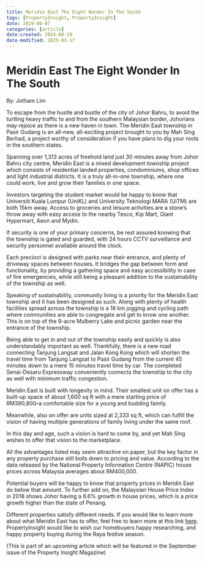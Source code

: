 ```yaml
---
title: Meridin East The Eight Wonder In The South
tags: [PropertyInsight, PropertyInsight]
date: 2019-06-07
categories: [article]
date-created: 2024-08-29
date-modified: 2025-03-17
---
```


# Meridin East The Eight Wonder In The South

By: Jotham Lim

To escape from the hustle and bustle of the city of Johor Bahru, to avoid the turtling heavy traffic to and from the southern Malaysian border, Johorians may rejoice as there is a new haven in town. The Meridin East township in Pasir Gudang is an all-new, all-exciting project brought to you by Mah Sing Berhad, a project worthy of consideration if you have plans to dig your roots in the southern states.

Spanning over 1,313 acres of freehold land just 30 minutes away from Johor Bahru city centre, Meridin East is a mixed development township project which consists of residential landed properties, condominiums, shop offices and light industrial districts. It is a truly all-in-one township, where one could work, live and grow their families in one space.

Investors targeting the student market would be happy to know that Universiti Kuala Lumpur (UniKL) and University Teknologi MARA (UiTM) are both 15km away. Access to groceries and leisure activities are a stone’s throw away with easy access to the nearby Tesco, Kip Mart, Giant Hypermart, Aeon and Mydin.

If security is one of your primary concerns, be rest assured knowing that the township is gated and guarded, with 24 hours CCTV surveillance and security personnel available around the clock.

Each precinct is designed with parks near their entrance, and plenty of driveway spaces between houses. It bridges the gap between form and functionality, by providing a gathering space and easy accessibility in case of fire emergencies, while still being a pleasant addition to the sustainability of the township as well.

Speaking of sustainability, community living is a priority for the Meridin East township and it has been designed as such. Along with plenty of health facilities spread across the township is a 16 km jogging and cycling path where communities are able to congregate and get to know one another. This is on top of the 9-acre Mulberry Lake and picnic garden near the entrance of the township.

Being able to get in and out of the township easily and quickly is also understandably important as well. Thankfully, there is a new road connecting Tanjung Langsat and Jalan Kong Kong which will shorten the travel time from Tanjung Langsat to Pasir Gudang from the current 45 minutes down to a mere 15 minutes travel time by car. The completed Senai-Desaru Expressway conveniently connects the township to the city as well with minimum traffic congestion.

Meridin East is built with longevity in mind. Their smallest unit on offer has a built-up space of about 1,600 sq ft with a mere starting price of RM390,800–a comfortable size for a young and budding family.

Meanwhile, also on offer are units sized at 2,333 sq ft, which can fulfill the vision of having multiple generations of family living under the same roof.

In this day and age, such a vision is hard to come by, and yet Mah Sing wishes to offer that vision to the marketplace.

All the advantages listed may seem attractive on paper, but the key factor in any property purchase still boils down to pricing and value. According to the data released by the National Property Information Centre (NAPIC) house prices across Malaysia averages about RM400,000.

Potential buyers will be happy to know that property prices in Meridin East do below that amount. To further add on, the Malaysian House Price Index in 2018 shows Johor having a 6.6% growth in house prices, which is a price growth higher than the state of Penang.

Different properties satisfy different needs. If you would like to learn more about what Meridin East has to offer, feel free to learn more at this link [here](https://www.mahsing.com.my/spaces-we-reinvented/meridin-east/meridin-east). PropertyInsight would like to wish our homebuyers happy researching, and happy property buying during the Raya festive season.

(This is part of an upcoming article which will be featured in the September issue of the Property Insight Magazine)
